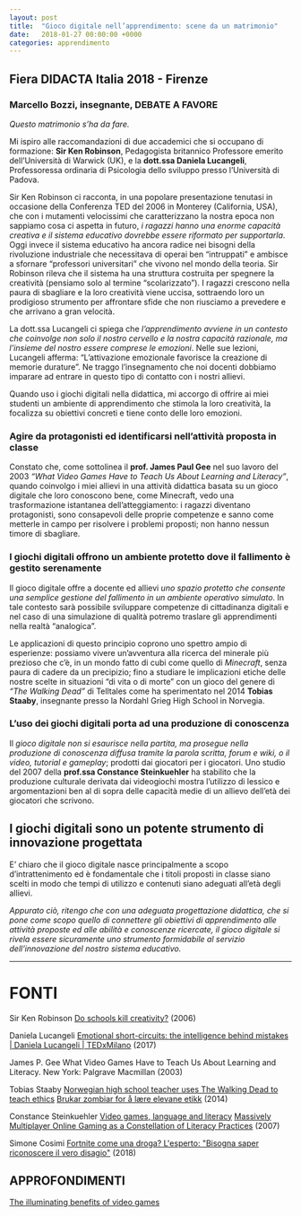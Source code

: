 ```yaml
---
layout: post
title:  "Gioco digitale nell’apprendimento: scene da un matrimonio"
date:   2018-01-27 00:00:00 +0000
categories: apprendimento
---
```


## Fiera DIDACTA Italia 2018 - Firenze
### Marcello Bozzi, insegnante, DEBATE A FAVORE

*Questo matrimonio s’ha da fare.*

Mi ispiro alle raccomandazioni di due accademici che si occupano di formazione: **Sir Ken Robinson**, Pedagogista britannico Professore emerito dell’Università di Warwick (UK), e la **dott.ssa Daniela Lucangeli**, Professoressa ordinaria di Psicologia dello sviluppo presso l’Università di Padova.

Sir Ken Robinson ci racconta, in una popolare presentazione tenutasi in occasione della Conferenza TED del 2006 in Monterey (California, USA),  che con i mutamenti velocissimi che caratterizzano la nostra epoca non sappiamo cosa ci aspetta in futuro, *i ragazzi hanno una enorme capacità creativa e il sistema educativo dovrebbe essere riformato per supportarla*. Oggi invece il sistema educativo ha ancora radice nei bisogni della rivoluzione industriale che necessitava di operai ben “intruppati” e ambisce a sfornare “professori universitari” che vivono nel mondo della teoria. Sir Robinson rileva che il sistema ha una struttura costruita per spegnere la creatività (pensiamo solo al termine “scolarizzato”). I ragazzi crescono nella paura di sbagliare e la loro creatività viene uccisa, sottraendo loro un prodigioso strumento per affrontare sfide che non riusciamo a prevedere e che arrivano a gran velocità.

La dott.ssa Lucangeli ci spiega che *l’apprendimento avviene in un contesto che coinvolge non solo il nostro cervello e la nostra capacità razionale, ma l’insieme del nostro essere comprese le emozioni*. Nelle sue lezioni, Lucangeli afferma: “L’attivazione emozionale favorisce la creazione di memorie durature”. Ne traggo l’insegnamento che noi docenti dobbiamo imparare ad entrare in questo tipo di contatto con i nostri allievi.

Quando uso i giochi digitali nella didattica, mi accorgo di offrire ai miei studenti un ambiente di apprendimento che stimola la loro creatività, la focalizza su obiettivi concreti e tiene conto delle loro emozioni.

### Agire da protagonisti ed identificarsi nell’attività proposta in classe

Constato che, come sottolinea il **prof. James Paul Gee** nel suo lavoro del 2003 *“What Video Games Have to Teach Us About Learning and Literacy”*, quando coinvolgo i miei allievi in una attività didattica basata su un gioco digitale che loro conoscono bene, come Minecraft, vedo una trasformazione istantanea dell’atteggiamento: i ragazzi diventano protagonisti, sono consapevoli delle proprie competenze e sanno come metterle in campo per risolvere i problemi proposti; non hanno nessun timore di sbagliare. 

### I giochi digitali offrono un ambiente protetto dove il fallimento è gestito serenamente

Il gioco digitale offre a docente ed allievi *uno spazio protetto che consente una semplice gestione del fallimento in un ambiente operativo simulato*. In tale contesto sarà possibile sviluppare competenze di cittadinanza digitali e nel caso di una simulazione di qualità potremo traslare gli apprendimenti nella realtà “analogica”.

Le applicazioni di questo principio coprono uno spettro ampio di esperienze: possiamo vivere un’avventura alla ricerca del minerale più prezioso che c’è, in un mondo fatto di cubi come quello di *Minecraft*, senza paura di cadere da un precipizio; fino a studiare le implicazioni etiche delle nostre scelte in situazioni “di vita o di morte” con un gioco del genere di *“The Walking Dead”* di Telltales come ha sperimentato nel 2014 **Tobias Staaby**, insegnante presso la Nordahl Grieg High School in Norvegia.

### L’uso dei giochi digitali porta ad una produzione di conoscenza

Il *gioco digitale non si esaurisce nella partita, ma prosegue nella produzione di conoscenza diffusa tramite la parola scritta, forum e wiki, o il video, tutorial e gameplay*; prodotti dai giocatori per i giocatori. Uno studio del 2007 della **prof.ssa Constance Steinkuehler** ha stabilito che la produzione culturale derivata dai videogiochi mostra l’utilizzo di lessico e argomentazioni ben al di sopra delle capacità medie di un allievo dell’età dei giocatori che scrivono.

## I giochi digitali sono un potente strumento di innovazione progettata

E’ chiaro che il gioco digitale nasce principalmente a scopo d’intrattenimento ed è fondamentale che i titoli proposti in classe siano scelti in modo che tempi di utilizzo e contenuti siano adeguati all’età degli allievi.

*Appurato ciò, ritengo che con una adeguata progettazione didattica, che si pone come scopo quello di connettere gli obiettivi di apprendimento alle attività proposte ed alle abilità e conoscenze ricercate, il gioco digitale si rivela essere sicuramente uno strumento formidabile al servizio dell’innovazione del nostro sistema educativo.*

___________

# FONTI
Sir Ken Robinson
[Do schools kill creativity?](https://www.ted.com/talks/ken_robinson_says_schools_kill_creativity)
(2006)

Daniela Lucangeli
[Emotional short-circuits: the intelligence behind mistakes | Daniela Lucangeli | TEDxMilano](https://youtu.be/QuC52IoTczY)
(2017)

James P. Gee
What Video Games Have to Teach Us About Learning and Literacy. New York: Palgrave Macmillan (2003)

Tobias Staaby
[Norwegian high school teacher uses The Walking Dead to teach ethics](https://venturebeat.com/2014/01/20/norwegian-high-school-teacher-uses-the-walking-dead-to-teach-ethics/)
[Brukar zombiar for å lære elevane etikk](https://www.nrk.no/hordaland/tar-zombiar-med-inn-i-klasserommet-1.11473634)
(2014)

Constance Steinkuehler 
[Video games, language and literacy](https://youtu.be/1x5ELgieOMU)
[Massively Multiplayer Online Gaming as a Constellation of Literacy Practices](http://journals.sagepub.com/doi/pdf/10.2304/elea.2007.4.3.297)
(2007)

Simone Cosimi
[Fortnite come una droga? L'esperto: "Bisogna saper riconoscere il vero disagio"](https://www.repubblica.it/tecnologia/prodotti/2018/10/03/news/fortnite_come_una_droga_l_esperto_bisogna_saper_riconoscere_il_vero_disagio_-208053337/?fbclid=IwAR2yw8mijiKk5WoMNG-NI-wZT-iva0Jquq59QLi0qn5ZKvdyD3NHkttkFX0) (2018)


## APPROFONDIMENTI
[The illuminating benefits of video games](https://www.ted.com/playlists/661/the_illuminating_benefits_of_videos_games)

